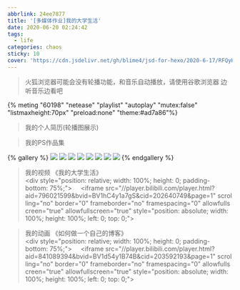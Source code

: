 ```yaml
---
abbrlink: 24ee7877
title: '[多媒体作业]我的大学生活'
date: 2020-06-20 02:24:42
tags:
  - life
categories: chaos
sticky: 10
cover: 'https://cdn.jsdelivr.net/gh/blime4/jsd-for-hexo/2020-6-17/RFQyHh8Dek9CLsB.jpg'
---
```


<!-- <script charset="Shift_JIS" src="http://chabudai.sakura.ne.jp/blogparts/honehoneclock/honehone_clock_tr.js"></script> -->

> 火狐浏览器可能会没有轮播功能，和音乐自动播放，请使用谷歌浏览器
> 边听音乐边看吧

{% meting "60198" "netease" "playlist" "autoplay" "mutex:false" "listmaxheight:70px" "preload:none" "theme:#ad7a86"%}

> 我的个人简历(轮播图展示)



<div class="demo"></div>
<script>
    function tt(){
        $('.demo').slider({
    imgList: [
        {
            img: 'https://cdn.jsdelivr.net/gh/blime4/jsd-for-hexo/2020-6-20/1.png',
            a: 'https://cdn.jsdelivr.net/gh/blime4/jsd-for-hexo/2020-6-20/1.png',
        },
        {
            img: 'https://cdn.jsdelivr.net/gh/blime4/jsd-for-hexo/2020-6-20/2.png',
            a: 'https://cdn.jsdelivr.net/gh/blime4/jsd-for-hexo/2020-6-20/2.png',
        },
        {
            img: 'https://cdn.jsdelivr.net/gh/blime4/jsd-for-hexo/2020-6-20/3.png',
            a: 'https://cdn.jsdelivr.net/gh/blime4/jsd-for-hexo/2020-6-20/3.png',
        }
    ], //图片的列表，a属性里面存放的是网络地址，img存放的是图片地址
    width: "100%", //图片的宽
    height: 400, //图片的高
    isAuto: true, //是否自动轮播
    moveTime: 2000, //运动时间
    direction: 'right', //轮播的方向
    btnWidth: 30, //按钮的宽
    btnHeight: 30, //按钮的高
    spanWidth: 10, //span按钮的宽
    spanHeight: 10, //span按钮的高
    spanColor: '#fff', //span按钮的颜色
    activeSpanColor: 'red', //选中的span颜色
    btnBackgroundColor: 'rgba(0, 0, 0, 0.3)', //两侧按钮的颜色
    spanRadius: '50%', //span按钮的圆角程度
    spanMargin: 3, //span之间的距离
})
    }
    window.addEventListener('DOMContentLoaded',tt)
</script>

<!-- <div class="gallery-group-main">
{% galleryGroup '壁紙' '收藏的一些壁紙' '/Gallery/wallpaper' https://i.loli.net/2019/11/10/T7Mu8Aod3egmC4Q.png %}
{% galleryGroup '漫威' '關於漫威的圖片' '/Gallery/marvel' https://i.loli.net/2019/12/25/8t97aVlp4hgyBGu.jpg %}
{% galleryGroup 'OH MY GIRL' '關於OH MY GIRL的圖片' '/Gallery/ohmygirl' https://i.loli.net/2019/12/25/hOqbQ3BIwa6KWpo.jpg %}
</div> -->

> 我的PS作品集

{% gallery %}
![](https://i.loli.net/2019/12/25/Fze9jchtnyJXMHN.jpg)
![](https://i.loli.net/2019/12/25/ryLVePaqkYm4TEK.jpg)
![](https://i.loli.net/2019/12/25/gEy5Zc1Ai6VuO4N.jpg)
![](https://i.loli.net/2019/12/25/d6QHbytlSYO4FBG.jpg)
![](https://i.loli.net/2019/12/25/6nepIJ1xTgufatZ.jpg)
![](https://i.loli.net/2019/12/25/E7Jvr4eIPwUNmzq.jpg)
![](https://i.loli.net/2019/12/25/mh19anwBSWIkGlH.jpg)
![](https://i.loli.net/2019/12/25/2tu9JC8ewpBFagv.jpg)
{% endgallery %}




> 我的视频 《我的大学生活》
<div style="position: relative; width: 100%; height: 0; padding-bottom: 75%;">
    <iframe src="//player.bilibili.com/player.html?aid=796021599&bvid=BV1hC4y1a7gS&cid=202640749&page=1" scrolling="no" border="0" frameborder="no" framespacing="0" allowfullscreen="true" allowfullscreen="true" style="position: absolute; width: 100%; height: 100%; left: 0; top: 0;"> </iframe>
</div>

> 我的动画 《如何做一个自己的博客》
<div style="position: relative; width: 100%; height: 0; padding-bottom: 75%;">
    <iframe src="//player.bilibili.com/player.html?aid=841089394&bvid=BV1d54y1B74B&cid=203592193&page=1" scrolling="no" border="0" frameborder="no" framespacing="0" allowfullscreen="true" allowfullscreen="true" style="position: absolute; width: 100%; height: 100%; left: 0; top: 0;"> </iframe>
</div>
